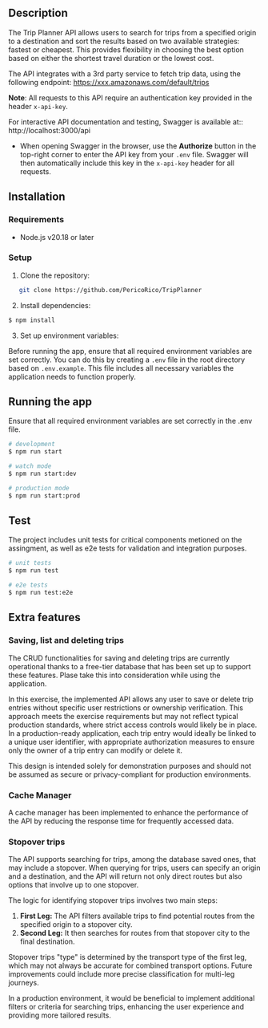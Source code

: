 ## Description

The Trip Planner API allows users to search for trips from a specified origin to a destination and sort the results based on two available strategies: fastest or cheapest. This provides flexibility in choosing the best option based on either the shortest travel duration or the lowest cost.

The API integrates with a 3rd party service to fetch trip data, using the following endpoint: https://xxx.amazonaws.com/default/trips

**Note**: All requests to this API require an authentication key provided in the header `x-api-key`.

For interactive API documentation and testing, Swagger is available at:: http://localhost:3000/api

- When opening Swagger in the browser, use the **Authorize** button in the top-right corner to enter the API key from your `.env` file. Swagger will then automatically include this key in the `x-api-key` header for all requests.


## Installation


### Requirements

- Node.js v20.18 or later

### Setup

1. Clone the repository:
   
```bash
   git clone https://github.com/PericoRico/TripPlanner
 ```

2. Install dependencies:

```bash
$ npm install
```
3. Set up environment variables:

Before running the app, ensure that all required environment variables are set correctly. 
You can do this by creating a `.env` file in the root directory based on `.env.example`. This file includes all necessary variables the application needs to function properly.

## Running the app


Ensure that all required environment variables are set correctly in the .env file.


```bash
# development
$ npm run start

# watch mode
$ npm run start:dev

# production mode
$ npm run start:prod
```


## Test

The project includes unit tests for critical components metioned on the assingment, as well as e2e tests for validation and integration purposes.

```bash
# unit tests
$ npm run test

# e2e tests
$ npm run test:e2e

```

## Extra features

### Saving, list and deleting trips

The CRUD functionalities for saving and deleting trips are currently operational thanks to a free-tier database that has been set up to support these features. Plase take this into consideration while using the application.

In this exercise, the implemented API allows any user to save or delete trip entries without specific user restrictions or ownership verification. This approach meets the exercise requirements but may not reflect typical production standards, where strict access controls would likely be in place. In a production-ready application, each trip entry would ideally be linked to a unique user identifier, with appropriate authorization measures to ensure only the owner of a trip entry can modify or delete it.

This design is intended solely for demonstration purposes and should not be assumed as secure or privacy-compliant for production environments.


### Cache Manager

A cache manager has been implemented to enhance the performance of the API by reducing the response time for frequently accessed data.

### Stopover trips

The API supports searching for trips, among the database saved ones, that may include a stopover. When querying for trips, users can specify an origin and a destination, and the API will return not only direct routes but also options that involve up to one stopover.

The logic for identifying stopover trips involves two main steps:

1. **First Leg:** The API filters available trips to find potential routes from the specified origin to a stopover city.
2. **Second Leg:** It then searches for routes from that stopover city to the final destination.


Stopover trips "type" is determined by  the transport type of the first leg, which may not always be accurate for combined transport options. Future improvements could include more precise classification for multi-leg journeys.

In a production environment, it would be beneficial to implement additional filters or criteria for searching trips, enhancing the user experience and providing more tailored results.

